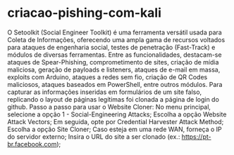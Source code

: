 # criacao-pishing-com-kali
O Setoolkit (Social Engineer Toolkit) é uma ferramenta versátil usada para Coleta de Informações, oferecendo uma ampla gama de recursos voltados para ataques de engenharia social, testes de penetração (Fast-Track) e módulos de diversas ferramentas. Entre as funcionalidades, destacam-se ataques de Spear-Phishing, comprometimento de sites, criação de mídia maliciosa, geração de payloads e listeners, ataques de e-mail em massa, exploits com Arduino, ataques a redes sem fio, criação de QR Codes maliciosos, ataques baseados em PowerShell, entre outros módulos.
Para capturar as informações inseridas em formulários de um site falso, replicando o layout de páginas legítimas foi clonada a página de login do github.
Passo a passo para usar o Website Cloner:
No menu principal, selecione a opção
1 - Social-Engineering Attacks;
Escolha a opção Website Attack Vectors;
Em seguida, opte por Credential Harvester Attack Method;
Escolha a opção Site Cloner;
Caso esteja em uma rede WAN, forneça o IP do servidor externo;
Insira o URL do site a ser clonado (ex.: https://pt-br.facebook.com);
